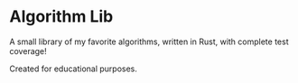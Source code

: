 
# Algorithm Lib

A small library of my favorite algorithms, written in Rust, with complete test coverage!

Created for educational purposes.

